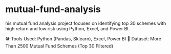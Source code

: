 # mutual-fund-analysis
his mutual fund analysis project focuses on identifying top 30 schemes with high return and low risk using Python, Excel, and Power BI.

🛠️ Tools Used: Python (Pandas, Sklearn), Excel, Power BI
📁 Dataset: More Than 2500 Mutual Fund Schemes (Top 30 Filtered)


